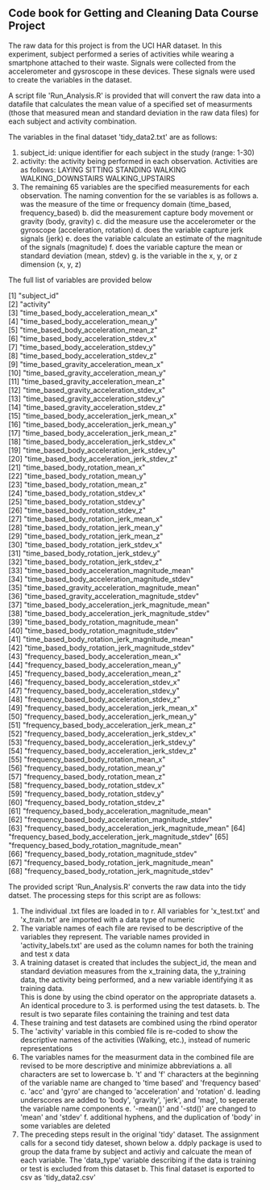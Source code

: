 ## Code book for Getting and Cleaning Data Course Project

The raw data for this project is from the UCI HAR dataset.  In this experiment, subject performed a series of activities while wearing a 
       smartphone attached to their waste.  Signals were collected from the accelerometer and gysroscope in these devices.  These signals
       were used to create the variables in the dataset.

A script file 'Run_Analysis.R' is provided that will convert the raw data into a datafile that calculates the mean value of a specified
       set of measurments (those that measured mean and standard deviation in the raw data files) for each subject and activity combination.

The variables in the final dataset 'tidy_data2.txt' are as follows:

1.  subject_id:  unique identifier for each subject in the study (range: 1-30)
2.  activity:  the activity being performed in each observation.  Activities are as follows:
        LAYING
        SITTING
        STANDING
        WALKING
        WALKING_DOWNSTAIRS
        WALKING_UPSTAIRS
3.  The remaining 65 variables are the specified measurements for each observation. The naming convention for the se variables is as follows
       a.  was the measure of the time or frequency domain (time_based, frequency_based)
       b.  did the measurement capture body movement or gravity (body, gravity)
       c.  did the measure use the accelerometer or the gyroscope (acceleration, rotation)
       d.  does the variable capture jerk signals (jerk)
       e.  does the variable calculate an estimate of the magnitude of the signals (magnitude)
       f.  does the variable capture the mean or standard deviation (mean, stdev)
       g.  is the variable in the x, y, or z dimension (x, y, z)
       
The full list of variables are provided below    
         
 [1] "subject_id"                                            
 [2] "activity"                                              
 [3] "time_based_body_acceleration_mean_x"                   
 [4] "time_based_body_acceleration_mean_y"                   
 [5] "time_based_body_acceleration_mean_z"                   
 [6] "time_based_body_acceleration_stdev_x"                  
 [7] "time_based_body_acceleration_stdev_y"                  
 [8] "time_based_body_acceleration_stdev_z"                  
 [9] "time_based_gravity_acceleration_mean_x"                
[10] "time_based_gravity_acceleration_mean_y"                
[11] "time_based_gravity_acceleration_mean_z"                
[12] "time_based_gravity_acceleration_stdev_x"               
[13] "time_based_gravity_acceleration_stdev_y"               
[14] "time_based_gravity_acceleration_stdev_z"               
[15] "time_based_body_acceleration_jerk_mean_x"              
[16] "time_based_body_acceleration_jerk_mean_y"              
[17] "time_based_body_acceleration_jerk_mean_z"              
[18] "time_based_body_acceleration_jerk_stdev_x"             
[19] "time_based_body_acceleration_jerk_stdev_y"             
[20] "time_based_body_acceleration_jerk_stdev_z"             
[21] "time_based_body_rotation_mean_x"                       
[22] "time_based_body_rotation_mean_y"                       
[23] "time_based_body_rotation_mean_z"                       
[24] "time_based_body_rotation_stdev_x"                      
[25] "time_based_body_rotation_stdev_y"                      
[26] "time_based_body_rotation_stdev_z"                      
[27] "time_based_body_rotation_jerk_mean_x"                  
[28] "time_based_body_rotation_jerk_mean_y"                  
[29] "time_based_body_rotation_jerk_mean_z"                  
[30] "time_based_body_rotation_jerk_stdev_x"                 
[31] "time_based_body_rotation_jerk_stdev_y"                 
[32] "time_based_body_rotation_jerk_stdev_z"                 
[33] "time_based_body_acceleration_magnitude_mean"           
[34] "time_based_body_acceleration_magnitude_stdev"          
[35] "time_based_gravity_acceleration_magnitude_mean"        
[36] "time_based_gravity_acceleration_magnitude_stdev"       
[37] "time_based_body_acceleration_jerk_magnitude_mean"      
[38] "time_based_body_acceleration_jerk_magnitude_stdev"     
[39] "time_based_body_rotation_magnitude_mean"               
[40] "time_based_body_rotation_magnitude_stdev"              
[41] "time_based_body_rotation_jerk_magnitude_mean"          
[42] "time_based_body_rotation_jerk_magnitude_stdev"         
[43] "frequency_based_body_acceleration_mean_x"              
[44] "frequency_based_body_acceleration_mean_y"              
[45] "frequency_based_body_acceleration_mean_z"              
[46] "frequency_based_body_acceleration_stdev_x"             
[47] "frequency_based_body_acceleration_stdev_y"             
[48] "frequency_based_body_acceleration_stdev_z"             
[49] "frequency_based_body_acceleration_jerk_mean_x"         
[50] "frequency_based_body_acceleration_jerk_mean_y"         
[51] "frequency_based_body_acceleration_jerk_mean_z"         
[52] "frequency_based_body_acceleration_jerk_stdev_x"        
[53] "frequency_based_body_acceleration_jerk_stdev_y"        
[54] "frequency_based_body_acceleration_jerk_stdev_z"        
[55] "frequency_based_body_rotation_mean_x"                  
[56] "frequency_based_body_rotation_mean_y"                  
[57] "frequency_based_body_rotation_mean_z"                  
[58] "frequency_based_body_rotation_stdev_x"                 
[59] "frequency_based_body_rotation_stdev_y"                 
[60] "frequency_based_body_rotation_stdev_z"                 
[61] "frequency_based_body_acceleration_magnitude_mean"      
[62] "frequency_based_body_acceleration_magnitude_stdev"     
[63] "frequency_based_body_acceleration_jerk_magnitude_mean" 
[64] "frequency_based_body_acceleration_jerk_magnitude_stdev"
[65] "frequency_based_body_rotation_magnitude_mean"          
[66] "frequency_based_body_rotation_magnitude_stdev"         
[67] "frequency_based_body_rotation_jerk_magnitude_mean"     
[68] "frequency_based_body_rotation_jerk_magnitude_stdev"   
       
       
The provided script 'Run_Analysis.R' converts the raw data into the tidy datset.  The processing steps for this script are as follows:
1.  The individual .txt files are loaded in to r.  All variables for 'x_test.txt' and 'x_train.txt' are imported with a data 
        type of numeric
2.  The variable names of each file are revised to be descriptive of the variables they represent.  The variable names 
        provided in 'activity_labels.txt' are used as the column names for both the training and test x data
3.  A training dataset is created that includes the subject_id, the mean and standard deviation measures from the  x_training data, 
        the y_training data, the activity being performed, and a new variable identifying it as training data.  
        This is done by using the cbind operator on the appropriate datasets
    a.  An identical procedure to 3. is performed using the test datasets. 
    b.  The result is two separate files containing the training and test data
4.  These training and test datasets are combined using the rbind operator
5.  The 'activity' variable in this combied file is re-coded to show the descriptive names of the activities (Walking, etc.), 
        instead of numeric representations
6.  The variables names for the measurment data in the combined file are revised to be more descriptive and minimize abbreviations
    a.  all characters are set to lowercase
    b.  't' and 'f' characters at the beginning of the variable name are changed to 'time based' and 'frequency based'
    c.  'acc' and 'gyro' are changed to 'acceleration' and 'rotation'
    d.  leading underscores are added to 'body', 'gravity', 'jerk', and 'mag', to seperate the variable name components
    e.  '-mean()' and '-std()' are changed to 'mean' and 'stdev'
    f.  additional hyphens, and the duplication of 'body' in some variables are deleted
7.  The preceding steps result in the original 'tidy' dataset.  The assignment calls for a second tidy dateset, shown below
    a.  ddply package is used to group the data frame by subject and activiy and calcuate the mean of each variable.  The 'data_type' 
              variable describing if the data is training or test is excluded from this dataset
    b.  This final dataset is exported to csv as 'tidy_data2.csv'
